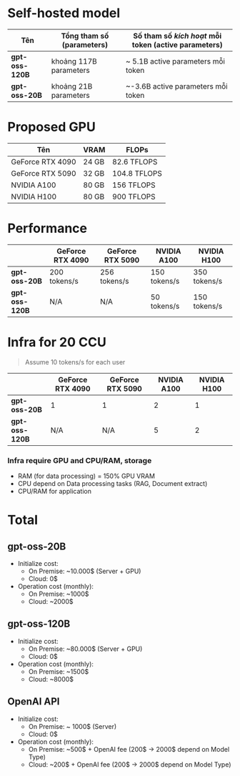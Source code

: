 # Self-hosted model

| Tên              | Tổng tham số (parameters)            | Số tham số *kích hoạt* mỗi token (active parameters) |
| ---------------- | ------------------------------------ | ---------------------------------------------------- |
| **gpt-oss-120B** | khoảng 117B parameters               | ~ 5.1B active parameters mỗi token                   |
| **gpt-oss-20B**  | khoảng 21B parameters                | ~-3.6B active parameters mỗi token                   |

[1]: https://openai.com/blog/introducing-gpt-oss/?utm_source=chatgpt.com "Introducing gpt-oss | OpenAI"

# Proposed GPU

| Tên                 | VRAM           | FLOPs         |
| ------------------- | -------------- | -------------- |
| GeForce RTX 4090    | 24 GB          |  82.6 TFLOPS   |
| GeForce RTX 5090    | 32 GB          | 104.8 TFLOPS   |
| NVIDIA A100         | 80 GB          | 156   TFLOPS   |
| NVIDIA H100         | 80 GB          | 900   TFLOPS   |

# Performance

|                   | GeForce RTX 4090        | GeForce RTX 5090   | NVIDIA A100         | NVIDIA H100         |
| ----------------- | ----------------------- | ------------------ | ------------------- | ------------------- |
| **gpt-oss-20B**   | 200 tokens/s            | 256 tokens/s       |  150 tokens/s       | 350 tokens/s        |
| **gpt-oss-120B**  | N/A                     | N/A                |  50 tokens/s        | 150 tokens/s        |

# Infra for 20 CCU
> Assume 10 tokens/s for each user

|                   | GeForce RTX 4090        | GeForce RTX 5090   | NVIDIA A100         | NVIDIA H100         |
| ----------------- | ----------------------- | ------------------ | ------------------- | ------------------- |
| **gpt-oss-20B**   | 1                       | 1                  |  2                  | 1                   |
| **gpt-oss-120B**  | N/A                     | N/A                |  5                  | 2                   |

### Infra require GPU and CPU/RAM, storage
- RAM (for data processing) = 150% GPU VRAM
- CPU depend on Data processing tasks (RAG, Document extract)
- CPU/RAM for application

# Total

## gpt-oss-20B
- Initialize cost:
  - On Premise: ~10.000$ (Server + GPU)
  - Cloud: 0$
- Operation cost (monthly):
  - On Premise: ~1000$
  - Cloud: ~2000$
 
## gpt-oss-120B
- Initialize cost:
  - On Premise: ~80.000$ (Server + GPU)
  - Cloud: 0$
- Operation cost (monthly):
  - On Premise: ~1500$
  - Cloud: ~8000$
 
## OpenAI API
- Initialize cost:
  - On Premise: ~ 1000$ (Server)
  - Cloud: 0$
- Operation cost (monthly):
  - On Premise: ~500$ + OpenAI fee (200$ -> 2000$ depend on Model Type)
  - Cloud: ~200$ + OpenAI fee (200$ -> 2000$ depend on Model Type)
